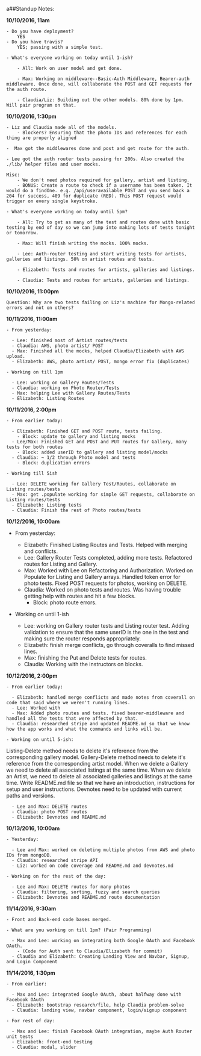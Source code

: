 a##Standup Notes:

**10/10/2016, 11am**

    - Do you have deployment?
        YES
    - Do you have travis?
        YES; passing with a simple test.

    - What's everyone working on today until 1-ish?

        - All: Work on user model and get done.

        - Max: Working on middleware--Basic-Auth Middleware, Bearer-auth middleware. Once done, will collaborate the POST and GET requests for the auth route.

        - Claudia/Liz: Building out the other models. 80% done by 1pm. Will pair program on that.

**10/10/2016, 1:30pm**

    - Liz and Claudia made all of the models.
        - Blockers? Ensuring that the photo IDs and references for each thing are properly aligned

    -  Max got the middlewares done and post and get route for the auth.

    - Lee got the auth router tests passing for 200s. Also created the ./lib/ helper files and user mocks.

    Misc:
        - We don't need photos required for gallery, artist and listing.
        - BONUS: Create a route to check if a username has been taken. It would do a findOne. e.g. /api/useravailable POST and you send back a 204 for success, 409 for duplicate (RED). This POST request would trigger on every single keystroke.

    - What's everyone working on today until 5pm?

        - All: Try to get as many of the test and routes done with basic testing by end of day so we can jump into making lots of tests tonight or tomorrow.

        - Max: Will finish writing the mocks. 100% mocks.

        - Lee: Auth-router testing and start writing tests for artists, galleries and listings. 50% on artist routes and tests.

        - Elizabeth: Tests and routes for artists, galleries and listings.

        - Claudia: Tests and routes for artists, galleries and listings.

**10/10/2016, 11:00pm**

    Question: Why are two tests failing on Liz's machine for Mongo-related errors and not on others?


**10/11/2016, 11:00am**

    - From yesterday:

      - Lee: finished most of Artist routes/tests
      - Claudia: AWS, photo artist/ POST
      - Max: Finished all the mocks, helped Claudia/Elizabeth with AWS upload.
      - Elizabeth: AWS, photo artist/ POST, mongo error fix (duplicates)

    - Working on till 1pm

      - Lee: working on Gallery Routes/Tests
      - Claudia: working on Photo Router/Tests
      - Max: helping Lee with Gallery Routes/Tests
      - Elizabeth: Listing Routes

**10/11/2016, 2:00pm**

    - From earlier today:

      - Elizabeth: Finished GET and POST route, tests failing.
        - Block: update to gallery and listing mocks
      - Lee/Max: Finished GET and POST and PUT routes for Gallery, many tests for both routes
        - Block: added userID to gallery and listing model/mocks
      - Claudia: ~ 1/2 through Photo model and tests
        - Block: duplication errors

    - Working till 5ish

      - Lee: DELETE working for Gallery Test/Routes, collaborate on Listing routes/tests
      - Max: get .populate working for simple GET requests, collaborate on Listing routes/tests
      - Elizabeth: Listing tests
      - Claudia: Finish the rest of Photo routes/tests

**10/12/2016, 10:00am**

  - From yesterday:

    - Elizabeth: Finished Listing Routes and Tests. Helped with merging and conflicts.
    - Lee: Gallery Router Tests completed, adding more tests. Refactored routes for Listing and Gallery.  
    - Max: Worked with Lee on Refactoring and Authorization. Worked on Populate for Listing and Gallery arrays. Handled token error for photo tests. Fixed POST requests for photos, working on DELETE.
    - Claudia: Worked on photo tests and routes. Was having trouble getting help with routes and hit a few blocks.
      - Block: photo route errors.

  - Working on until 1-ish

    - Lee: working on Gallery router tests and Listing router test. Adding validation to ensure that the same userID is the one in the test and making sure the router responds appropriately.
    - Elizabeth: finish merge conflicts, go through coveralls to find missed lines.
    - Max: finishing the Put and Delete tests for routes.
    - Claudia: Working with the instructors on blocks.

  **10/12/2016, 2:00pm**

    - From earlier today:

      - Elizabeth: handled merge conflicts and made notes from coverall on code that said where we weren't running lines.
      - Lee: Worked with
      - Max: Added photo routes and tests. fixed bearer-middleware and handled all the tests that were affected by that.
      - Claudia: researched stripe and updated README.md so that we know how the app works and what the commands and links will be.

    - Working on until 5-ish:

Listing-Delete method needs to delete it's reference from the corresponding gallery model.
Gallery-Delete method needs to delete it's reference from the corresponding artist model.
When we delete a Gallery we need to delete all associated listings at the same time.
When we delete an Artist, we need to delete all associated galleries and listings at the same time.
Write README.md file so that we have an introduction, instructions for setup and user instructions.
Devnotes need to be updated with current paths and versions.

      - Lee and Max: DELETE routes
      - Claudia: photo POST routes
      - Elizabeth: Devnotes and README.md


  **10/13/2016, 10:00am**

    - Yesterday:

      - Lee and Max: worked on deleting multiple photos from AWS and photo IDs from mongoDB.
      - Claudia: researched stripe API
      - Liz: worked on code coverage and README.md and devnotes.md

    - Working on for the rest of the day:

      - Lee and Max: DELETE routes for many photos
      - Claudia: filtering, sorting, fuzzy and search queries
      - Elizabeth: Devnotes and README.md route documentation


  **11/14/2016, 9:30am**

    - Front and Back-end code bases merged.

    - What are you working on till 1pm? (Pair Programming)

      - Max and Lee: working on integrating both Google OAuth and Facebook OAuth.
        - (Code for Auth sent to Claudia/Elizabeth for commit)
      - Claudia and Elizabeth: Creating Landing View and Navbar, Signup, and Login Component

  **11/14/2016, 1:30pm**

    - From earlier:

      - Max and Lee: integrated Google OAuth, about halfway done with Facebook OAuth
      - Elizabeth: bootstrap research/file, help Claudia problem-solve
      - Claudia: landing view, navbar component, login/signup component

    - For rest of day:

      - Max and Lee: finish Facebook OAuth integration, maybe Auth Router unit tests
      - Elizabeth: front-end testing
      - Claudia: modal, slider

